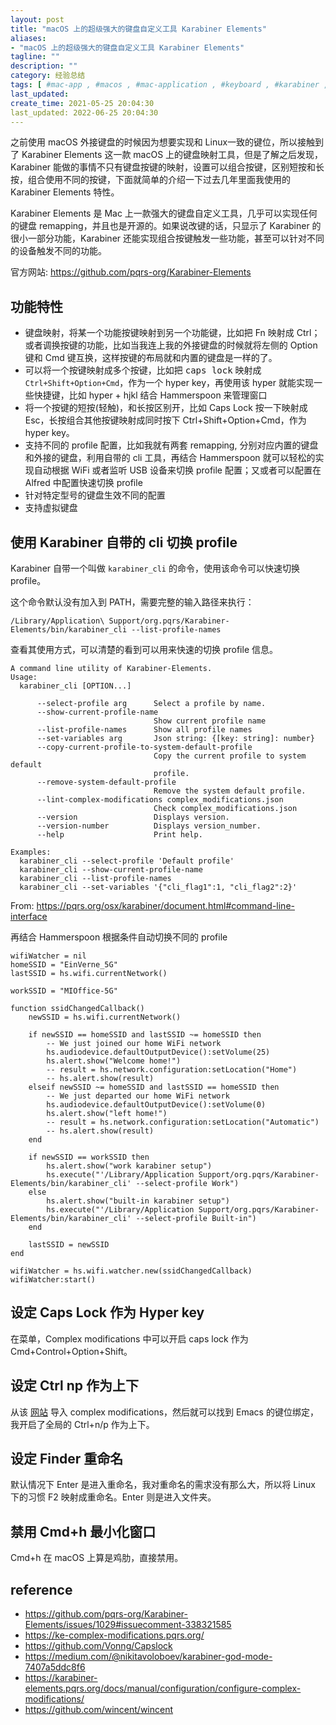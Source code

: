 ```yaml
---
layout: post
title: "macOS 上的超级强大的键盘自定义工具 Karabiner Elements"
aliases:
- "macOS 上的超级强大的键盘自定义工具 Karabiner Elements"
tagline: ""
description: ""
category: 经验总结
tags: [ #mac-app , #macos , #mac-application , #keyboard , #karabiner , #open-source  ]
last_updated:
create_time: 2021-05-25 20:04:30
last_updated: 2022-06-25 20:04:30
---
```


之前使用 macOS 外接键盘的时候因为想要实现和 Linux一致的键位，所以接触到了 Karabiner Elements 这一款 macOS 上的键盘映射工具，但是了解之后发现，Karabiner 能做的事情不只有键盘按键的映射，设置可以组合按键，区别短按和长按，组合使用不同的按键，下面就简单的介绍一下过去几年里面我使用的 Karabiner Elements 特性。

Karabiner Elements 是 Mac 上一款强大的键盘自定义工具，几乎可以实现任何的键盘 remapping，并且也是开源的。如果说改键的话，只显示了 Karabiner 的很小一部分功能，Karabiner 还能实现组合按键触发一些功能，甚至可以针对不同的设备触发不同的功能。

官方网站: <https://github.com/pqrs-org/Karabiner-Elements>

## 功能特性

- 键盘映射，将某一个功能按键映射到另一个功能键，比如把 Fn 映射成 Ctrl；或者调换按键的功能，比如当我连上我的外接键盘的时候就将左侧的 Option 键和 Cmd 键互换，这样按键的布局就和内置的键盘是一样的了。
- 可以将一个按键映射成多个按键，比如把 <kbd>caps lock</kbd> 映射成 `Ctrl+Shift+Option+Cmd`，作为一个 hyper key，再使用该 hyper 就能实现一些快捷键，比如 hyper + hjkl 结合 Hammerspoon 来管理窗口
- 将一个按键的短按(轻触)，和长按区别开，比如 Caps Lock 按一下映射成 Esc，长按组合其他按键映射成同时按下 Ctrl+Shift+Option+Cmd，作为 hyper key。
- 支持不同的 profile 配置，比如我就有两套 remapping, 分别对应内置的键盘和外接的键盘，利用自带的 cli 工具，再结合 Hammerspoon 就可以轻松的实现自动根据 WiFi 或者监听 USB 设备来切换 profile 配置；又或者可以配置在 Alfred 中配置快速切换 profile
- 针对特定型号的键盘生效不同的配置
- 支持虚拟键盘

## 使用 Karabiner 自带的 cli 切换 profile
Karabiner 自带一个叫做 `karabiner_cli` 的命令，使用该命令可以快速切换 profile。

这个命令默认没有加入到 PATH，需要完整的输入路径来执行：

    /Library/Application\ Support/org.pqrs/Karabiner-Elements/bin/karabiner_cli --list-profile-names

查看其使用方式，可以清楚的看到可以用来快速的切换 profile 信息。

```
A command line utility of Karabiner-Elements.
Usage:
  karabiner_cli [OPTION...]

      --select-profile arg      Select a profile by name.
      --show-current-profile-name
                                Show current profile name
      --list-profile-names      Show all profile names
      --set-variables arg       Json string: {[key: string]: number}
      --copy-current-profile-to-system-default-profile
                                Copy the current profile to system default
                                profile.
      --remove-system-default-profile
                                Remove the system default profile.
      --lint-complex-modifications complex_modifications.json
                                Check complex_modifications.json
      --version                 Displays version.
      --version-number          Displays version_number.
      --help                    Print help.

Examples:
  karabiner_cli --select-profile 'Default profile'
  karabiner_cli --show-current-profile-name
  karabiner_cli --list-profile-names
  karabiner_cli --set-variables '{"cli_flag1":1, "cli_flag2":2}'
```

From: <https://pqrs.org/osx/karabiner/document.html#command-line-interface>

再结合 Hammerspoon 根据条件自动切换不同的 profile

```
wifiWatcher = nil
homeSSID = "EinVerne_5G"
lastSSID = hs.wifi.currentNetwork()

workSSID = "MIOffice-5G"

function ssidChangedCallback()
    newSSID = hs.wifi.currentNetwork()

    if newSSID == homeSSID and lastSSID ~= homeSSID then
        -- We just joined our home WiFi network
        hs.audiodevice.defaultOutputDevice():setVolume(25)
        hs.alert.show("Welcome home!")
        -- result = hs.network.configuration:setLocation("Home")
        -- hs.alert.show(result)
    elseif newSSID ~= homeSSID and lastSSID == homeSSID then
        -- We just departed our home WiFi network
        hs.audiodevice.defaultOutputDevice():setVolume(0)
        hs.alert.show("left home!")
        -- result = hs.network.configuration:setLocation("Automatic")
        -- hs.alert.show(result)
    end

    if newSSID == workSSID then
        hs.alert.show("work karabiner setup")
        hs.execute("'/Library/Application Support/org.pqrs/Karabiner-Elements/bin/karabiner_cli' --select-profile Work")
    else
        hs.alert.show("built-in karabiner setup")
        hs.execute("'/Library/Application Support/org.pqrs/Karabiner-Elements/bin/karabiner_cli' --select-profile Built-in")
    end

    lastSSID = newSSID
end

wifiWatcher = hs.wifi.watcher.new(ssidChangedCallback)
wifiWatcher:start()
```

## 设定 Caps Lock 作为 Hyper key
在菜单，Complex modifications 中可以开启 caps lock 作为 Cmd+Control+Option+Shift。

## 设定 Ctrl np 作为上下
从该 [网站](https://ke-complex-modifications.pqrs.org) 导入 complex modifications，然后就可以找到 Emacs 的键位绑定，我开启了全局的 Ctrl+n/p 作为上下。

## 设定 Finder 重命名

默认情况下 Enter 是进入重命名，我对重命名的需求没有那么大，所以将 Linux 下的习惯 F2 映射成重命名。Enter 则是进入文件夹。

## 禁用 Cmd+h 最小化窗口
Cmd+h 在 macOS 上算是鸡肋，直接禁用。

## reference

- <https://github.com/pqrs-org/Karabiner-Elements/issues/1029#issuecomment-338321585>
- <https://ke-complex-modifications.pqrs.org/>
- <https://github.com/Vonng/Capslock>
- <https://medium.com/@nikitavoloboev/karabiner-god-mode-7407a5ddc8f6>
- <https://karabiner-elements.pqrs.org/docs/manual/configuration/configure-complex-modifications/>
- <https://github.com/wincent/wincent>

